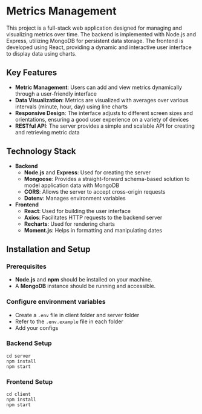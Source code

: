 # Metrics Management

This project is a full-stack web application designed for managing and visualizing metrics over time. The backend is implemented with Node.js and Express, utilizing MongoDB for persistent data storage. The frontend is developed using React, providing a dynamic and interactive user interface to display data using charts.

## Key Features

- **Metric Management**: Users can add and view metrics dynamically through a user-friendly interface
- **Data Visualization**: Metrics are visualized with averages over various intervals (minute, hour, day) using line charts
- **Responsive Design**: The interface adjusts to different screen sizes and orientations, ensuring a good user experience on a variety of devices
- **RESTful API**: The server provides a simple and scalable API for creating and retrieving metric data

## Technology Stack

- **Backend**
  - **Node.js** and **Express**: Used for creating the server
  - **Mongoose**: Provides a straight-forward schema-based solution to model application data with MongoDB
  - **CORS**: Allows the server to accept cross-origin requests
  - **Dotenv**: Manages environment variables
- **Frontend**
  - **React**: Used for building the user interface
  - **Axios**: Facilitates HTTP requests to the backend server
  - **Recharts**: Used for rendering charts
  - **Moment.js**: Helps in formatting and manipulating dates

## Installation and Setup

### Prerequisites

- **Node.js** and **npm** should be installed on your machine.
- A **MongoDB** instance should be running and accessible.

### Configure environment variables

- Create a `.env` file in client folder and server folder
- Refer to the `.env.example` file in each folder
- Add your configs

### Backend Setup

```
cd server
npm install
npm start
```

### Frontend Setup

```
cd client
npm install
npm start
```

